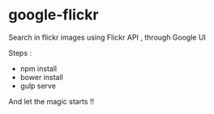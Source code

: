 # google-flickr
Search in flickr images using Flickr API , through Google UI

Steps : 
- npm install 
- bower install 
- gulp serve


And let the magic starts !! 
